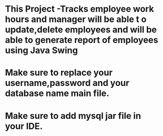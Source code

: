  # This Project -Tracks employee work hours and manager will be able t o update,delete employees and will be able to generate report of employees using Java Swing

# Make sure to replace your username,password and your database name main file.
 
 # Make sure to add mysql jar file  in your IDE.

 
